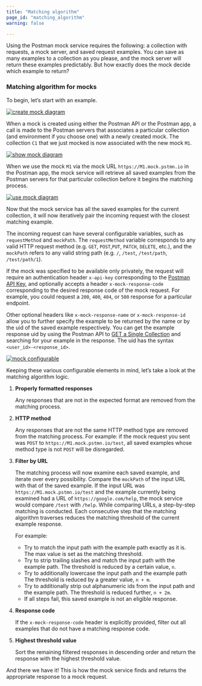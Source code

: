 ```yaml
---
title: "Matching algorithm"
page_id: "matching_algorithm"
warning: false

---
```


Using the Postman mock service requires the following: a collection with requests, a mock server, and saved request examples. You can save as many examples to a collection as you please, and the mock server will return these examples predictably. But how exactly does the mock decide which example to return?

### Matching algorithm for mocks

To begin, let’s start with an example. 

[![create mock diagram](https://s3.amazonaws.com/postman-static-getpostman-com/postman-docs/create_mock.jpg)](https://s3.amazonaws.com/postman-static-getpostman-com/postman-docs/create_mock.jpg)

When a mock is created using either the Postman API or the Postman app, a call is made to the Postman servers that associates a particular collection (and environment if you choose one) with a newly created mock. The collection `C1` that we just mocked is now associated with the new mock `M1`. 

[![show mock diagram](https://s3.amazonaws.com/postman-static-getpostman-com/postman-docs/show_mock.jpg)](https://s3.amazonaws.com/postman-static-getpostman-com/postman-docs/show_mock.jpg)

When we use the mock `M1` via the mock URL `https://M1.mock.pstmn.io` in the Postman app, the mock service will retrieve all saved examples from the Postman servers for that particular collection before it begins the matching process.

[![use mock diagram](https://s3.amazonaws.com/postman-static-getpostman-com/postman-docs/use_mock.jpg)](https://s3.amazonaws.com/postman-static-getpostman-com/postman-docs/use_mock.jpg)

Now that the mock service has all the saved examples for the current collection, it will now iteratively pair the incoming request with the closest matching example.

The incoming request can have several configurable variables, such as `requestMethod` and `mockPath`. The `requestMethod` variable corresponds to any valid HTTP request method (e.g. `GET`, `POST`,`PUT`, `PATCH`, `DELETE`, etc.), and the `mockPath` refers to any valid string path (e.g. `/`, `/test`, `/test/path`, `/test/path/1`).

If the mock was specified to be available only privately, the request will require an authentication header `x-api-key` corresponding to the [Postman API Key](https://app.getpostman.com/dashboard/integrations/pm_pro_api/list), and optionally accepts a header `x-mock-response-code` corresponding to the desired response code of the mock request. For example, you could request a `200`, `400`, `404`, or `500` response for a particular endpoint. 

Other optional headers like `x-mock-response-name` or `x-mock-response-id` allow you to further specify the example to be returned by the name or by the uid of the saved example respectively. You can get the example response uid by using the Postman API to [GET a Single Collection](https://docs.api.getpostman.com/#647806d5-492a-eded-1df6-6529b5dc685c) and searching for your example in the response. The uid has the syntax `<user_id>-<response_id>`.

[![mock configurable](https://s3.amazonaws.com/postman-static-getpostman-com/postman-docs/mock_configurable.png)](https://s3.amazonaws.com/postman-static-getpostman-com/postman-docs/mock_configurable.png)

Keeping these various configurable elements in mind, let’s take a look at the matching algorithm logic. 

1. **Properly formatted responses**

   Any responses that are not in the expected format are removed from the matching process.

2. **HTTP method**

   Any responses that are not the same HTTP method type are removed from the matching process. For example: if the mock request you sent was `POST` to `https://M1.mock.pstmn.io/test`, all saved examples whose method type is not `POST` will be disregarded.

3. **Filter by URL**

   The matching process will now examine each saved example, and iterate over every possibility. Compare the `mockPath` of the input URL with that of the saved example. If the input URL was `https://M1.mock.pstmn.io/test` and the example currently being examined had a URL of `https://google.com/help`, the mock service would compare `/test` with `/help`. While comparing URLs, a step-by-step matching is conducted. Each consecutive step that the matching algorithm traverses reduces the matching threshold of the current example response. 
   
   For example:

   * Try to match the input path with the example path exactly as it is. The max value is set as the matching threshold.
   * Try to strip trailing slashes and match the input path with the example path. The threshold is reduced by a certain value, `n`.
   * Try to additionally lowercase the input path and the example path The threshold is reduced by a greater value, `n + m`.
   * Try to additionally strip out alphanumeric ids from the input path and the example path. The threshold is reduced further, `n + 2m`.
   * If all steps fail, this saved example is not an eligible response.

4. **Response code**

   If the `x-mock-response-code` header is explicitly provided, filter out all examples that do not have a matching response code. 
   
5. **Highest threshold value**
   
   Sort the remaining filtered responses in descending order and return the response with the highest threshold value.

And there we have it! This is how the mock service finds and returns the appropriate response to a mock request.
